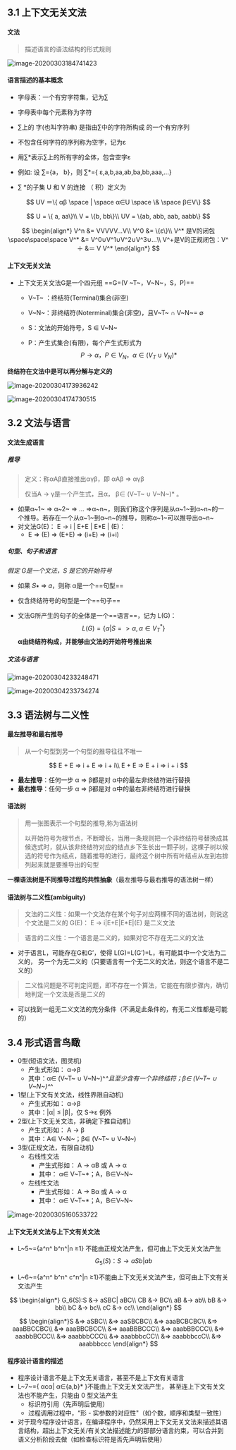 ## 3.1 上下文无关文法



#### 文法

> 描述语言的语法结构的形式规则

![image-20200303184741423](第3讲.assets\image-20200303184741423.png)



#### 语言描述的基本概念

- 字母表：一个有穷字符集，记为∑
- 字母表中每个元素称为字符
- ∑上的 字(也叫字符串) 是指由∑中的字符所构成 的一个有穷序列
- 不包含任何字符的序列称为空字，记为ε
- 用∑*表示∑上的所有字的全体，包含空字ε
- 例如: 设 ∑={a， b}，则 ∑*={ ε,a,b,aa,ab,ba,bb,aaa,...}



- ∑ *的子集 U 和 V 的连接 （ 积）定义为

$$
UV ＝\{ αβ \space | \space α∈U \space \& \space β∈V\}
$$



$$
U = \{ a, aa\}\\
    V = \{b, bb\}\\
    UV = \{ab, abb, aab, aabb\}
$$



$$
\begin{align*}
V^n &= VVVVV...V\\
V^0 &= \{ε\}\\
V^* 是V的闭包\space\space\space V^* &= V^0∪V^1∪V^2∪V^3∪…\\
V^+是V的正规闭包：V^＋ &＝ V V^*
\end{align*}
$$



#### 上下文无关文法



- 上下文无关文法G是一个四元组 ==G=(V ~T~，V~N~，S，P)== 

    - V~T~ ：终结符(Terminal)集合(非空)

    - V~N~：非终结符(Noterminal)集合(非空)，且V~T~ ∩ V~N~= ∅

    - S：文法的开始符号，S ∈ V~N~

    - P：产生式集合(有限)，每个产生式形式为
        $$
        P→α， P∈V_N， α ∈ (V_T∪V_N)*
        $$
        

**终结符在文法中是可以再分解与定义的**

![image-20200304173936242](第3讲.assets\image-20200304173936242.png)



![image-20200304174730515](第3讲.assets\image-20200304174730515.png)





## 3.2 文法与语言



#### 文法生成语言

##### 推导

> 定义：称αAβ直接推出αγβ，即 αAβ => αγβ
>
> 仅当A → γ是一个产生式，且α， β∈ (V~T~ ∪ V~N~)* 。

- 如果α~1~ => α~2~ => … =>α~n~，则我们称这个序列是从α~1~到α~n~的一个推导。若存在一个从α~1~到α~n~的推导，则称α~1~可以推导出α~n~
- 对文法G(E)： E → i | E+E | E*E | (E)：
    - E => (E) => (E+E) => (i+E) => (i+i) 



##### 句型、句子和语言

*假定 G是一个文法，S 是它的开始符号*

- 如果 𝑆∗ ⇒ 𝛼，则称 α是一个==句型==

- 仅含终结符号的句型是一个==句子==

- 文法G所产生的句子的全体是一个==语言==，记为 L(G)：
    $$
    L(G) = \{ α | S => α,  α ∈ V_T^*\}
    $$
    **α由终结符构成，并能够由文法的开始符号推出来**

    



##### 文法与语言



![image-20200304233248471](第3讲.assets\image-20200304233248471.png)

 

![image-20200304233734274](第3讲.assets\image-20200304233734274.png)





## 3.3 语法树与二义性

#### 最左推导和最右推导

> 从一个句型到另一个句型的推导往往不唯一

$$
E + E => i + E => i + i\\
E + E => E + i => i + i
$$

- **最左推导**：任何一步 α => β都是对 α中的最左非终结符进行替换
- **最右推导**：任何一步 α => β都是对 α中的最右非终结符进行替换



#### 语法树

> 用一张图表示一个句型的推导,称为语法树
>
> 以开始符号为根节点，不断增长，当用一条规则把一个非终结符号替换成其候选式时，就从该非终结符对应的结点乡下生长出一颗子树，这棵子树以候选的符号作为结点，随着推导的进行，最终这个树中所有叶结点从左到右排列起来就是要推导出的句型

**一棵语法树是不同推导过程的共性抽象**（最左推导与最右推导的语法树一样）



#### 语法树与二义性(ambiguity)

> 文法的二义性：如果一个文法存在某个句子对应两棵不同的语法树，则说这个文法是二义的 G(E)： E → i|E+E|E*E|(E) 是二义文法

> 语言的二义性：一个语言是二义的，如果对它不存在无二义的文法

- 对于语言L，可能存在G和G’，使得 L(G)=L(G’)=L，有可能其中一个文法为二义的， 另一个为无二义的（只要语言有一个无二义的文法，则这个语言不是二义的）



> 二义性问题是不可判定问题，即不存在一个算法，它能在有限步骤内，确切地判定一个文法是否是二义的

- 可以找到一组无二义文法的充分条件（不满足此条件的，有无二义性都是可能的）



## 3.4 形式语言鸟瞰



- 0型(短语文法，图灵机)
    - 产生式形如： α→β
    - 其中：α∈ (V~T~ ∪ V~N~)^*^且至少含有一个非终结符；β∈ (V~T~ ∪ V~N~)^*^
- 1型(上下文有关文法，线性界限自动机)
    - 产生式形如： α→β
    - 其中：|α| ≤ |β|，仅 S→ε 例外
- 2型(上下文无关文法，非确定下推自动机)
    - 产生式形如： A → β
    - 其中：A∈ V~N~；β∈ (V~T~ ∪ V~N~)
- 3型(正规文法，有限自动机)
    - 右线性文法
        - 产生式形如： A → αB 或 A → α
        - 其中： α∈ V~T~*；A，B∈V~N~
    - 左线性文法
        - 产生式形如： A → Bα 或 A → α
        - 其中： α∈ V~T~*；A，B∈V~N~

![image-20200305160533722](第3讲.assets\image-20200305160533722.png)



#### 上下文无关文法与上下文有关文法

- L~5~={a^n^ b^n^|n ≥1} 不能由正规文法产生，但可由上下文无关文法产生
    $$
    G_5(S)： S → aSb|ab
    $$
    
- L~6~={a^n^ b^n^ c^n^|n ≥1}不能由上下文无关文法产生，但可由上下文有关文法产生

$$
\begin{align*}
G_6(S):S &→ aSBC| aBC\\
CB &→ BC\\
aB &→ ab\\
bB &→ bb\\
bC &→ bc\\
cC &→ cc\\
\end{align*}
$$


$$
\begin{align*}S
&=> aSBC\\
&=> aaSBCBC\\
&=> aaaBCBCBC\\
&=> aaaBBCCBC\\
&=> aaaBBCBCC\\
&=> aaaBBBCCC\\
&=> aaabBBCCC\\
&=> aaabbBCCC\\
&=> aaabbbCCC\\
&=> aaabbbcCC\\
&=> aaabbbccC\\
&=> aaabbbccc
\end{align*}
$$


#### 程序设计语言的描述

- 程序设计语言不是上下文无关语言，甚至不是上下文有关语言
- L~7~={ αcα| α∈{a,b}* }不能由上下文无关文法产生， 甚至连上下文有关文法也不能产生，只能由 0 型文法产生
    - 标识符引用（先声明后使用）
    - 过程调用过程中，“形 - 实参数的对应性"（如个数，顺序和类型一致性）
- 对于现今程序设计语言，在编译程序中，仍然采用上下文无关文法来描述其语言结构，超出上下文无关/有关文法描述能力的那部分语言约束，可以合并到语义分析阶段去做（如检查标识符是否先声明后使用）

